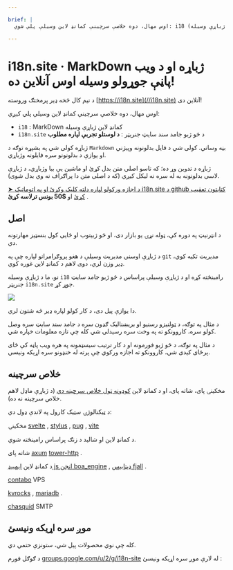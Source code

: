 ```yaml
---

brief: |
  اوس مهال، دوه خلاصې سرچینې کمانډ لاین وسیلې پلي شوي: i18 (د مارک ډاون کمانډ لاین ژباړې وسیله) او i18n.site (د څو ژبو جامد سند سایټ جنریټر)

---
```



# i18n.site · MarkDown ژباړه او د ویب پاڼې جوړولو وسیله اوس آنلاین ده!

د نیم کال څخه ډیر پرمختګ وروسته [https://i18n.site](//i18n.site) آنلاین دی!

اوس مهال، دوه خلاصې سرچینې کمانډ لاین وسیلې پلي کیږي:

* `i18` : MarkDown کمانډ لاین ژباړې وسیله
* `i18n.site` د څو ژبو جامد سند سایټ جنریټر : **د لوستلو تجربې لپاره مطلوب**

ژباړه کولی شي په بشپړه توګه د `Markdown` بڼه وساتي. کولی شي د فایل بدلونونه وپیژني او یوازې د بدلونونو سره فایلونه وژباړي.

ژباړه د تدوین وړ ده؛ که تاسو اصلي متن بدل کړئ او ماشین یې بیا وژباړي، د ژباړې لاسي بدلونونه به له سره نه لیکل کیږي (که د اصلي متن دا پراګراف نه وي بدل شوی).

[➤ د اجازه ورکولو لپاره دلته کلیک وکړئ او په اتوماتيک i18n.site د github کتابتون تعقیب کړئ](https://github.com/login/oauth/authorize?client_id=Ov23liuGAmK0plc9FgB3&amp;scope=user:email,user:follow,public_repo) او **$50 بونس ترلاسه کړئ** .

## اصل

د انټرنیټ په دوره کې، ټوله نړۍ یو بازار دی، او څو ژبیتوب او ځایی کول بنسټیز مهارتونه دي.

د ژباړې اوسني مدیریت وسیلې د هغو پروګرامرانو لپاره چې په `git` مدیریت تکیه کوي، ډیر وزن لري، دوی لاهم د کمانډ لاین غوره کوي.

نو، ما د ژباړې وسیله `i18` رامینځته کړه او د ژباړې وسیلې پراساس د څو ژبو جامد سایټ جنریټر `i18n.site` جوړ کړ.

![](https://p.3ti.site/1723777556.avif)

دا یوازې پیل دی، د کار کولو لپاره ډیر څه شتون لري.

د مثال په توګه، د ټولنیزو رسنیو او بریښنالیک ګډون سره د جامد سند سایټ سره وصل کولو سره، کاروونکو ته په وخت سره رسیدلی شي کله چې تازه معلومات خپاره شي.

د مثال په توګه، د څو ژبو فورمونه او د کار ترتیب سیسټمونه په هره ویب پاڼه کې ځای پرځای کیدی شي، کاروونکو ته اجازه ورکوي چې پرته له خنډونو سره اړیکه ونیسي.

## خلاص سرچینه

مخکینۍ پای، شاته پای، او د کمانډ لاین [کوډونه ټول خلاص سرچینه دي](https://i18n.site/i18n.site/c/src) (د ژباړې ماډل لاهم خلاص سرچینه نه ده).

د ټیکنالوژۍ سټیک کارول په لاندې ډول دي:

مخکینۍ [svelte](https://svelte.dev) , [stylus](https://stylus-lang.com) , [pug](https://github.com/pugjs/pug) , [vite](https://github.com/vitejs/vite)

د کمانډ لاین او شالید د زنګ پراساس رامینځته شوي.

شاته پای [axum](https://github.com/tokio-rs/axum) [tower-http](https://github.com/tower-rs/tower-http/releases) .

د کمانډ لاین [ایمبیډ js انجن boa_engine](https://docs.rs/boa_engine) , [ډیټابیس fjall](https://github.com/fjall-rs/fjall) .

[contabo](https://my.contabo.com) VPS

[kvrocks](https://kvrocks.apache.org) , [mariadb](https://mariadb.org) .

[chasquid](https://github.com/albertito/chasquid) SMTP

## موږ سره اړیکه ونیسئ

کله چې نوي محصولات پیل شي، ستونزې حتمي دي.

د ګوګل فورم [groups.google.com/u/2/g/i18n-site](https://groups.google.com/u/2/g/i18n-site) له لارې موږ سره اړیکه ونیسئ :